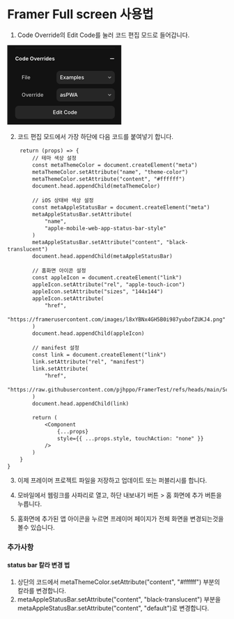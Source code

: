 # Framer Full screen 사용법

1. Code Override의 Edit Code를 눌러 코드 편집 모드로 들어갑니다.


<img src="https://github.com/pjhppo/FramerTest/blob/main/Images/Guide.png" alt="가이드 이미지1" width="262" height="182">

2. 코드 편집 모드에서 가장 하단에 다음 코드를 붙여넣기 합니다.

```export function asPWA(Component): ComponentType {
    return (props) => {
        // 테마 색상 설정
        const metaThemeColor = document.createElement("meta")
        metaThemeColor.setAttribute("name", "theme-color")
        metaThemeColor.setAttribute("content", "#ffffff")
        document.head.appendChild(metaThemeColor)

        // iOS 상태바 색상 설정
        const metaAppleStatusBar = document.createElement("meta")
        metaAppleStatusBar.setAttribute(
            "name",
            "apple-mobile-web-app-status-bar-style"
        )
        metaAppleStatusBar.setAttribute("content", "black-translucent")
        document.head.appendChild(metaAppleStatusBar)

        // 홈화면 아이콘 설정
        const appleIcon = document.createElement("link")
        appleIcon.setAttribute("rel", "apple-touch-icon")
        appleIcon.setAttribute("sizes", "144x144")
        appleIcon.setAttribute(
            "href",
            "https://framerusercontent.com/images/l8xYBNx4GH5B0i987yubofZUKJ4.png"
        )
        document.head.appendChild(appleIcon)

        // manifest 설정
        const link = document.createElement("link")
        link.setAttribute("rel", "manifest")
        link.setAttribute(
            "href",
            "https://raw.githubusercontent.com/pjhppo/FramerTest/refs/heads/main/Scripts/Framerapp.webmanifest"
        )
        document.head.appendChild(link)

        return (
            <Component
                {...props}
                style={{ ...props.style, touchAction: "none" }}
            />
        )
    }
}
```

3. 이제 프레이머 프로젝트 파일을 저장하고 업데이트 또는 퍼블리시를 합니다.

4. 모바일에서 웹링크를 사파리로 열고, 하단 내보내기 버튼 > 홈 화면에 추가 버튼을 누릅니다.

5. 홈화면에 추가된 앱 아이콘을 누르면 프레이머 페이지가 전체 화면을 변경되는것을 볼수 있습니다.


### 추가사항

#### status bar 칼라 변경 법
1. 상단의 코드에서 metaThemeColor.setAttribute("content", "#ffffff") 부분의 칼라를 변경합니다. 
2. metaAppleStatusBar.setAttribute("content", "black-translucent") 부분을 metaAppleStatusBar.setAttribute("content", "default")로 변경합니다.
